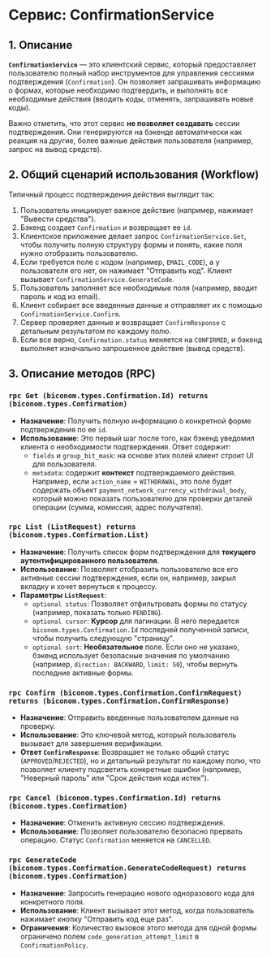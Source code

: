 # Сервис: ConfirmationService

## 1. Описание

**`ConfirmationService`** — это клиентский сервис, который предоставляет пользователю полный набор инструментов для управления сессиями подтверждения (`Confirmation`). Он позволяет запрашивать информацию о формах, которые необходимо подтвердить, и выполнять все необходимые действия (вводить коды, отменять, запрашивать новые коды).

Важно отметить, что этот сервис **не позволяет создавать** сессии подтверждения. Они генерируются на бэкенде автоматически как реакция на другие, более важные действия пользователя (например, запрос на вывод средств).

## 2. Общий сценарий использования (Workflow)

Типичный процесс подтверждения действия выглядит так:

1.  Пользователь инициирует важное действие (например, нажимает "Вывести средства").
2.  Бэкенд создает `Confirmation` и возвращает ее `id`.
3.  Клиентское приложение делает запрос `ConfirmationService.Get`, чтобы получить полную структуру формы и понять, какие поля нужно отобразить пользователю.
4.  Если требуется поле с кодом (например, `EMAIL_CODE`), а у пользователя его нет, он нажимает "Отправить код". Клиент вызывает `ConfirmationService.GenerateCode`.
5.  Пользователь заполняет все необходимые поля (например, вводит пароль и код из email).
6.  Клиент собирает все введенные данные и отправляет их с помощью `ConfirmationService.Confirm`.
7.  Сервер проверяет данные и возвращает `ConfirmResponse` с детальным результатом по каждому полю.
8.  Если все верно, `Confirmation.status` меняется на `CONFIRMED`, и бэкенд выполняет изначально запрошенное действие (вывод средств).

## 3. Описание методов (RPC)

### `rpc Get (biconom.types.Confirmation.Id) returns (biconom.types.Confirmation)`
- **Назначение**: Получить полную информацию о конкретной форме подтверждения по ее `id`.
- **Использование**: Это первый шаг после того, как бэкенд уведомил клиента о необходимости подтверждения. Ответ содержит:
  - `fields` и `group_bit_mask`: на основе этих полей клиент строит UI для пользователя.
  - `metadata`: содержит **контекст** подтверждаемого действия. Например, если `action_name` = `WITHDRAWAL`, это поле будет содержать объект `payment_network_currency_withdrawal_body`, который можно показать пользователю для проверки деталей операции (сумма, комиссия, адрес получателя).

### `rpc List (ListRequest) returns (biconom.types.Confirmation.List)`
- **Назначение**: Получить список форм подтверждения для **текущего аутентифицированного пользователя**.
- **Использование**: Позволяет отобразить пользователю все его активные сессии подтверждения, если он, например, закрыл вкладку и хочет вернуться к процессу.
- **Параметры `ListRequest`**:
  - `optional status`: Позволяет отфильтровать формы по статусу (например, показать только `PENDING`).
  - `optional cursor`: **Курсор** для пагинации. В него передается `biconom.types.Confirmation.Id` последней полученной записи, чтобы получить следующую "страницу".
  - `optional sort`: **Необязательное** поле. Если оно не указано, бэкенд использует безопасные значения по умолчанию (например, `direction: BACKWARD`, `limit: 50`), чтобы вернуть последние активные формы.

### `rpc Confirm (biconom.types.Confirmation.ConfirmRequest) returns (biconom.types.Confirmation.ConfirmResponse)`
- **Назначение**: Отправить введенные пользователем данные на проверку.
- **Использование**: Это ключевой метод, который пользователь вызывает для завершения верификации.
- **Ответ `ConfirmResponse`**: Возвращает не только общий статус (`APPROVED`/`REJECTED`), но и детальный результат по каждому полю, что позволяет клиенту подсветить конкретные ошибки (например, "Неверный пароль" или "Срок действия кода истек").

### `rpc Cancel (biconom.types.Confirmation.Id) returns (biconom.types.Confirmation)`
- **Назначение**: Отменить активную сессию подтверждения.
- **Использование**: Позволяет пользователю безопасно прервать операцию. Статус `Confirmation` меняется на `CANCELLED`.

### `rpc GenerateCode (biconom.types.Confirmation.GenerateCodeRequest) returns (biconom.types.Confirmation)`
- **Назначение**: Запросить генерацию нового одноразового кода для конкретного поля.
- **Использование**: Клиент вызывает этот метод, когда пользователь нажимает кнопку "Отправить код еще раз".
- **Ограничения**: Количество вызовов этого метода для одной формы ограничено полем `code_generation_attempt_limit` в `ConfirmationPolicy`.
